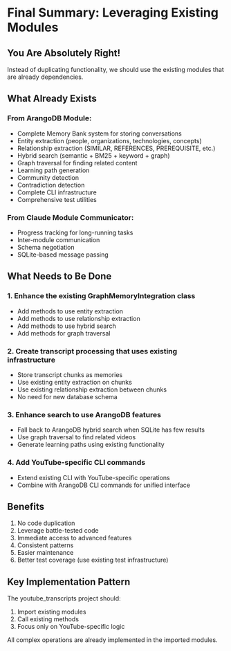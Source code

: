 # Final Summary: Leveraging Existing Modules

## You Are Absolutely Right!

Instead of duplicating functionality, we should use the existing modules that are already dependencies.

## What Already Exists

### From ArangoDB Module:
- Complete Memory Bank system for storing conversations
- Entity extraction (people, organizations, technologies, concepts)
- Relationship extraction (SIMILAR, REFERENCES, PREREQUISITE, etc.)
- Hybrid search (semantic + BM25 + keyword + graph)
- Graph traversal for finding related content
- Learning path generation
- Community detection
- Contradiction detection
- Complete CLI infrastructure
- Comprehensive test utilities

### From Claude Module Communicator:
- Progress tracking for long-running tasks
- Inter-module communication
- Schema negotiation
- SQLite-based message passing

## What Needs to Be Done

### 1. Enhance the existing GraphMemoryIntegration class
- Add methods to use entity extraction
- Add methods to use relationship extraction
- Add methods to use hybrid search
- Add methods for graph traversal

### 2. Create transcript processing that uses existing infrastructure
- Store transcript chunks as memories
- Use existing entity extraction on chunks
- Use existing relationship extraction between chunks
- No need for new database schema

### 3. Enhance search to use ArangoDB features
- Fall back to ArangoDB hybrid search when SQLite has few results
- Use graph traversal to find related videos
- Generate learning paths using existing functionality

### 4. Add YouTube-specific CLI commands
- Extend existing CLI with YouTube-specific operations
- Combine with ArangoDB CLI commands for unified interface

## Benefits

1. No code duplication
2. Leverage battle-tested code
3. Immediate access to advanced features
4. Consistent patterns
5. Easier maintenance
6. Better test coverage (use existing test infrastructure)

## Key Implementation Pattern

The youtube_transcripts project should:
1. Import existing modules
2. Call existing methods
3. Focus only on YouTube-specific logic

All complex operations are already implemented in the imported modules.
